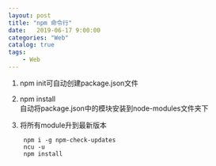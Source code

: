 ```yaml
---                                  
layout: post                                  
title: "npm 命令行"                                  
date:   2019-06-17 9:00:00                                   
categories: "Web"                                  
catalog: true                                  
tags:                                   
    - Web                                  
---                        
```

    
1. npm init可自动创建package.json文件
2. npm install  
   自动将package.json中的模块安装到node-modules文件夹下

3. 将所有module升到最新版本

        npm i -g npm-check-updates
        ncu -u
        npm install